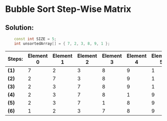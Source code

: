 # Bubble Sort Step-Wise Matrix

## Solution:

```c++
    const int SIZE = 5;
    int unsortedArray[] = { 7, 2, 3, 8, 9, 1 };
```  

| Steps: | Element 0 | Element 1 | Element 2 | Element 3 | Element 4 | Element 5 |
| --- | --- | --- | --- | --- | --- | --- |
| __(1)__ | 7        | 2         | 3         | 8         | 9         | 1         |
| __(2)__ | 2        | 7         | 3         | 8         | 9         | 1         |
| __(3)__ | 2        | 3         | 7         | 8         | 9         | 1         |
| __(4)__ | 2        | 3         | 7         | 8         | 1         | 9         |
| __(5)__ | 2        | 3         | 7         | 1         | 8         | 9         |
| __(6)__ | 1        | 2         | 3         | 7         | 8         | 9         |
